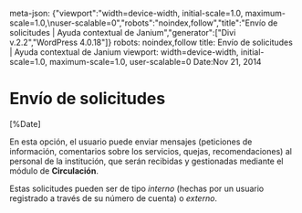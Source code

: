 meta-json: {"viewport":"width=device-width, initial-scale=1.0, maximum-scale=1.0,\nuser-scalable=0","robots":"noindex,follow","title":"Envío de solicitudes | Ayuda contextual de Janium","generator":["Divi v.2.2","WordPress 4.0.18"]}
robots: noindex,follow
title: Envío de solicitudes | Ayuda contextual de Janium
viewport: width=device-width, initial-scale=1.0, maximum-scale=1.0, user-scalable=0
Date:Nov 21, 2014

# Envío de solicitudes

[%Date]

En esta opción, el usuario puede enviar mensajes
(peticiones de información, comentarios sobre los servicios, quejas,
recomendaciones) al personal de la institución, que serán recibidas y
gestionadas mediante el módulo de **Circulación**.

Estas solicitudes pueden ser de tipo *interno* (hechas por un usuario
registrado a través de su número de cuenta) o *externo*.
